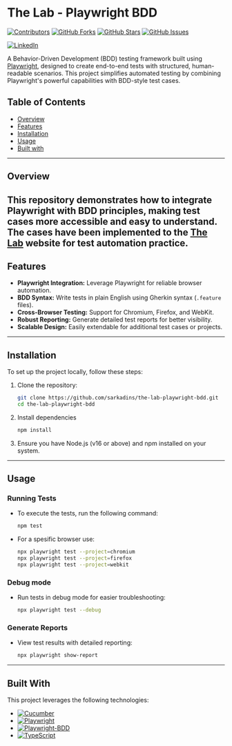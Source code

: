# The Lab - Playwright BDD

[![Contributors][contributors-shield]][contributors-url]
[![GitHub Forks][forks-shield]][forks-url]
[![GitHub Stars][stars-shield]][stars-url]
[![GitHub Issues][issues-shield]][issues-url]

[![LinkedIn][linkedin-shield]][linkedin-url]

A Behavior-Driven Development (BDD) testing framework built using [Playwright](https://playwright.dev/), designed to create end-to-end tests with structured, human-readable scenarios. This project simplifies automated testing by combining Playwright's powerful capabilities with BDD-style test cases.

## Table of Contents
- [Overview](#overview)
- [Features](#features)
- [Installation](#installation)
- [Usage](#usage)
- [Built with](#built-with)

---

## Overview

This repository demonstrates how to integrate Playwright with BDD principles, making test cases more accessible and easy to understand. The cases have been implemented to the [The Lab](https://thelab.boozang.com/) website for test automation practice.
---

## Features

- **Playwright Integration:** Leverage Playwright for reliable browser automation.
- **BDD Syntax:** Write tests in plain English using Gherkin syntax (`.feature` files).
- **Cross-Browser Testing:** Support for Chromium, Firefox, and WebKit.
- **Robust Reporting:** Generate detailed test reports for better visibility.
- **Scalable Design:** Easily extendable for additional test cases or projects.

---

## Installation

To set up the project locally, follow these steps:

1. Clone the repository:

   ```bash
   git clone https://github.com/sarkadins/the-lab-playwright-bdd.git
   cd the-lab-playwright-bdd
2. Install dependencies

    ```bash
    npm install
3. Ensure you have Node.js (v16 or above) and npm installed on your system.

---

## Usage
### Running Tests

- To execute the tests, run the following command: 

    ```bash
    npm test
- For a spesific browser use:

  ```bash
  npx playwright test --project=chromium
  npx playwright test --project=firefox
  npx playwright test --project=webkit
### Debug mode

- Run tests in debug mode for easier troubleshooting:

  ```bash
  npx playwright test --debug
### Generate Reports

- View test results with detailed reporting:

  ```bash
  npx playwright show-report
---

## Built With

This project leverages the following technologies:

- [![Cucumber](https://img.shields.io/badge/Cucumber-BDD-green?logo=cucumber&logoColor=white)](https://cucumber.io/)
- [![Playwright](https://img.shields.io/badge/Playwright-End--to--End-blue?logo=microsoft-edge&logoColor=white)](https://playwright.dev/)
- [![Playwright-BDD](https://img.shields.io/badge/Playwright--BDD-Integration-yellow)](https://www.npmjs.com/package/playwright-bdd/v/5.1.1)
- [![TypeScript](https://img.shields.io/badge/TypeScript-4.x-blue?logo=typescript&logoColor=white)](https://www.typescriptlang.org/)


[contributors-shield]: https://img.shields.io/github/contributors/sarkadins/the-lab-playwright-bdd
[contributors-url]: https://github.com/sarkadins/the-lab-playwright-bdd/graphs/contributors
[forks-shield]: https://img.shields.io/github/forks/sarkadins/the-lab-playwright-bdd
[forks-url]: https://github.com/sarkadins/the-lab-playwright-bdd/forks
[stars-shield]: https://img.shields.io/github/stars/sarkadins/the-lab-playwright-bdd
[stars-url]: https://github.com/sarkadins/the-lab-playwright-bdd/stargazers
[issues-shield]: https://img.shields.io/github/issues/sarkadins/the-lab-playwright-bdd
[issues-url]: https://github.com/sarkadins/the-lab-playwright-bdd/issues
[linkedin-shield]: https://img.shields.io/badge/LinkedIn-0077B5?style=for-the-badge&logo=linkedin&logoColor=white
[linkedin-url]: https://www.linkedin.com/in/soma-sarkadi-nagy/
